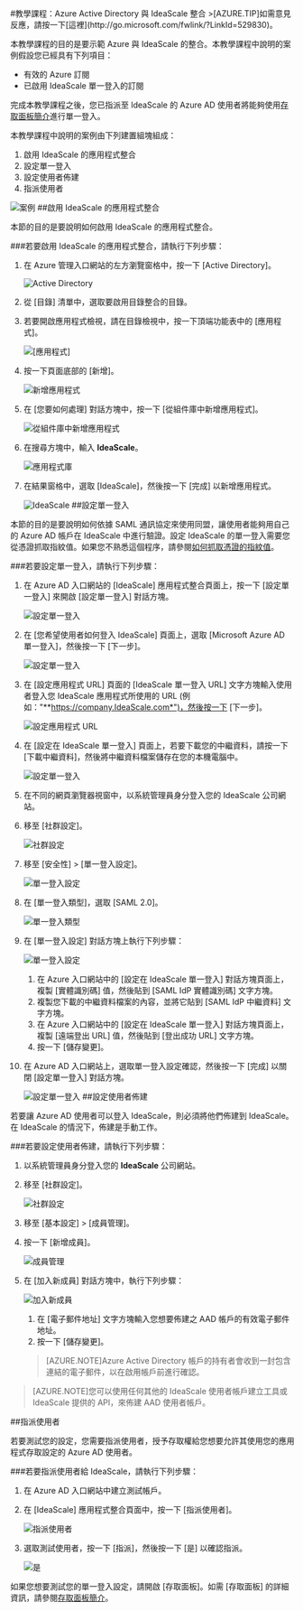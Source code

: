 <properties pageTitle="教學課程：Azure Active Directory 與 IdeaScale 整合 | Microsoft Azure" description="了解如何使用 IdeaScale 搭配 Azure Active Directory 來啟用單一登入、自動化佈建和更多功能！" services="active-directory" authors="MarkusVi"  documentationCenter="na" manager="stevenpo"/>
<tags ms.service="active-directory" ms.devlang="na" ms.topic="article" ms.tgt_pltfrm="na" ms.workload="identity" ms.date="08/01/2015" ms.author="markvi" />
#教學課程：Azure Active Directory 與 IdeaScale 整合
>[AZURE.TIP]如需意見反應，請按一下[這裡](http://go.microsoft.com/fwlink/?LinkId=529830)。
  
本教學課程的目的是要示範 Azure 與 IdeaScale 的整合。本教學課程中說明的案例假設您已經具有下列項目：

-   有效的 Azure 訂閱
-   已啟用 IdeaScale 單一登入的訂閱
  
完成本教學課程之後，您已指派至 IdeaScale 的 Azure AD 使用者將能夠使用[存取面板簡介](https://msdn.microsoft.com/library/dn308586)進行單一登入。
  
本教學課程中說明的案例由下列建置組塊組成：

1.  啟用 IdeaScale 的應用程式整合
2.  設定單一登入
3.  設定使用者佈建
4.  指派使用者

![案例](./media/active-directory-saas-ideascale-tutorial/IC790838.png "案例")
##啟用 IdeaScale 的應用程式整合
  
本節的目的是要說明如何啟用 IdeaScale 的應用程式整合。

###若要啟用 IdeaScale 的應用程式整合，請執行下列步驟：

1.  在 Azure 管理入口網站的左方瀏覽窗格中，按一下 [Active Directory]。

    ![Active Directory](./media/active-directory-saas-ideascale-tutorial/IC700993.png "Active Directory")

2.  從 [目錄] 清單中，選取要啟用目錄整合的目錄。

3.  若要開啟應用程式檢視，請在目錄檢視中，按一下頂端功能表中的 [應用程式]。

    ![[應用程式]](./media/active-directory-saas-ideascale-tutorial/IC700994.png "[應用程式]")

4.  按一下頁面底部的 [新增]。

    ![新增應用程式](./media/active-directory-saas-ideascale-tutorial/IC749321.png "新增應用程式")

5.  在 [您要如何處理] 對話方塊中，按一下 [從組件庫中新增應用程式]。

    ![從組件庫中新增應用程式](./media/active-directory-saas-ideascale-tutorial/IC749322.png "從組件庫中新增應用程式")

6.  在搜尋方塊中，輸入 **IdeaScale**。

    ![應用程式庫](./media/active-directory-saas-ideascale-tutorial/IC790841.png "應用程式庫")

7.  在結果窗格中，選取 [IdeaScale]，然後按一下 [完成] 以新增應用程式。

    ![IdeaScale](./media/active-directory-saas-ideascale-tutorial/IC790842.png "IdeaScale")
##設定單一登入
  
本節的目的是要說明如何依據 SAML 通訊協定來使用同盟，讓使用者能夠用自己的 Azure AD 帳戶在 IdeaScale 中進行驗證。設定 IdeaScale 的單一登入需要您從憑證抓取指紋值。如果您不熟悉這個程序，請參閱[如何抓取憑證的指紋值](http://youtu.be/YKQF266SAxI)。

###若要設定單一登入，請執行下列步驟：

1.  在 Azure AD 入口網站的 [IdeaScale] 應用程式整合頁面上，按一下 [設定單一登入] 來開啟 [設定單一登入] 對話方塊。

    ![設定單一登入](./media/active-directory-saas-ideascale-tutorial/IC790843.png "設定單一登入")

2.  在 [您希望使用者如何登入 IdeaScale] 頁面上，選取 [Microsoft Azure AD 單一登入]，然後按一下 [下一步]。

    ![設定單一登入](./media/active-directory-saas-ideascale-tutorial/IC790844.png "設定單一登入")

3.  在 [設定應用程式 URL] 頁面的 [IdeaScale 單一登入 URL] 文字方塊輸入使用者登入您 IdeaScale 應用程式所使用的 URL (例如："**https://company.IdeaScale.com*")，然後按一下 [下一步]。

    ![設定應用程式 URL](./media/active-directory-saas-ideascale-tutorial/IC790845.png "設定應用程式 URL")

4.  在 [設定在 IdeaScale 單一登入] 頁面上，若要下載您的中繼資料，請按一下 [下載中繼資料]，然後將中繼資料檔案儲存在您的本機電腦中。

    ![設定單一登入](./media/active-directory-saas-ideascale-tutorial/IC790846.png "設定單一登入")

5.  在不同的網頁瀏覽器視窗中，以系統管理員身分登入您的 IdeaScale 公司網站。

6.  移至 [社群設定]。

    ![社群設定](./media/active-directory-saas-ideascale-tutorial/IC790847.png "社群設定")

7.  移至 [安全性] > [單一登入設定]。

    ![單一登入設定](./media/active-directory-saas-ideascale-tutorial/IC790848.png "單一登入設定")

8.  在 [單一登入類型]，選取 [SAML 2.0]。

    ![單一登入類型](./media/active-directory-saas-ideascale-tutorial/IC790849.png "單一登入類型")

9.  在 [單一登入設定] 對話方塊上執行下列步驟：

    ![單一登入設定](./media/active-directory-saas-ideascale-tutorial/IC790850.png "單一登入設定")

    1.  在 Azure 入口網站中的 [設定在 IdeaScale 單一登入] 對話方塊頁面上，複製 [實體識別碼] 值，然後貼到 [SAML IdP 實體識別碼] 文字方塊。
    2.  複製您下載的中繼資料檔案的內容，並將它貼到 [SAML IdP 中繼資料] 文字方塊。
    3.  在 Azure 入口網站中的 [設定在 IdeaScale 單一登入] 對話方塊頁面上，複製 [遠端登出 URL] 值，然後貼到 [登出成功 URL] 文字方塊。
    4.  按一下 [儲存變更]。

10. 在 Azure AD 入口網站上，選取單一登入設定確認，然後按一下 [完成] 以關閉 [設定單一登入] 對話方塊。

    ![設定單一登入](./media/active-directory-saas-ideascale-tutorial/IC790851.png "設定單一登入")
##設定使用者佈建
  
若要讓 Azure AD 使用者可以登入 IdeaScale，則必須將他們佈建到 IdeaScale。在 IdeaScale 的情況下，佈建是手動工作。

###若要設定使用者佈建，請執行下列步驟：

1.  以系統管理員身分登入您的 **IdeaScale** 公司網站。

2.  移至 [社群設定]。

    ![社群設定](./media/active-directory-saas-ideascale-tutorial/IC790847.png "社群設定")

3.  移至 [基本設定] > [成員管理]。

4.  按一下 [新增成員]。

    ![成員管理](./media/active-directory-saas-ideascale-tutorial/IC790852.png "成員管理")

5.  在 [加入新成員] 對話方塊中，執行下列步驟：

    ![加入新成員](./media/active-directory-saas-ideascale-tutorial/IC790853.png "加入新成員")

    1.  在 [電子郵件地址] 文字方塊輸入您想要佈建之 AAD 帳戶的有效電子郵件地址。
    2.  按一下 [儲存變更]。

    >[AZURE.NOTE]Azure Active Directory 帳戶的持有者會收到一封包含連結的電子郵件，以在啟用帳戶前進行確認。

>[AZURE.NOTE]您可以使用任何其他的 IdeaScale 使用者帳戶建立工具或 IdeaScale 提供的 API，來佈建 AAD 使用者帳戶。

##指派使用者
  
若要測試您的設定，您需要指派使用者，授予存取權給您想要允許其使用您的應用程式存取設定的 Azure AD 使用者。

###若要指派使用者給 IdeaScale，請執行下列步驟：

1.  在 Azure AD 入口網站中建立測試帳戶。

2.  在 [IdeaScale] 應用程式整合頁面中，按一下 [指派使用者]。

    ![指派使用者](./media/active-directory-saas-ideascale-tutorial/IC790854.png "指派使用者")

3.  選取測試使用者，按一下 [指派]，然後按一下 [是] 以確認指派。

    ![是](./media/active-directory-saas-ideascale-tutorial/IC767830.png "是")
  
如果您想要測試您的單一登入設定，請開啟 [存取面板]。如需 [存取面板] 的詳細資訊，請參閱[存取面板簡介](https://msdn.microsoft.com/library/dn308586)。

<!---HONumber=August15_HO7-->